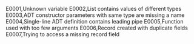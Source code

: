E0001,Unknown variable
E0002,List contains values of different types
E0003,ADT constructor parameters with same type are missing a name
E0004,Single-line ADT definition contains leading pipe
E0005,Function used with too few arguments
E0006,Record created with duplicate fields
E0007,Trying to access a missing record field
